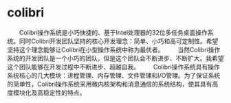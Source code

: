colibri
=======

　　Colibri操作系统是小巧快捷的、基于Intel处理器的32位多任务桌面操作系统。同时Colibri开发团队坚持的核心开发理念：简单、小巧和高可定制性。希望坚持这个理念能够让Colibri在小型操作系统中称为最优者。 　　当然Colibri操作系统的开发团队是一个小巧的团队，但是这个团队会不断进步、不断扩大。我希望这个团队能够在开发过程中不断进步、超越自我。 　　Colibri操作系统具有操作系统核心的几大模块：进程管理、内存管理、文件管理和I/O管理。为了保证系统的简单性，Colibri操作系统采用微内核架构和消息通信的系统结构，使其具有高度模块化及高稳定性的特点。
